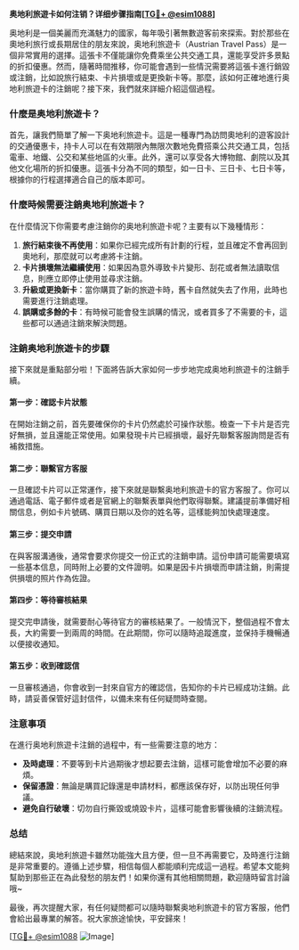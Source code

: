 **奥地利旅遊卡如何注销？详细步骤指南[[TG💪+ @esim1088](https://t.me/s/esim1088)]**

奥地利是一個美麗而充滿魅力的國家，每年吸引著無數遊客前來探索。對於那些在奧地利旅行或長期居住的朋友來說，奥地利旅遊卡（Austrian Travel Pass）是一個非常實用的選擇。這張卡不僅能讓你免費乘坐公共交通工具，還能享受許多景點的折扣優惠。然而，隨著時間推移，你可能會遇到一些情況需要將這張卡進行銷毀或注銷，比如說旅行結束、卡片損壞或是更換新卡等。那麼，該如何正確地進行奥地利旅遊卡的注銷呢？接下來，我們就來詳細介紹這個過程。

### 什麼是奥地利旅遊卡？

首先，讓我們簡單了解一下奥地利旅遊卡。這是一種專門為訪問奧地利的遊客設計的交通優惠卡，持卡人可以在有效期限內無限次數地免費搭乘公共交通工具，包括電車、地鐵、公交和某些地區的火車。此外，還可以享受各大博物館、劇院以及其他文化場所的折扣優惠。這張卡分為不同的類型，如一日卡、三日卡、七日卡等，根據你的行程選擇適合自己的版本即可。

### 什麼時候需要注銷奥地利旅遊卡？

在什麼情況下你需要考慮注銷你的奥地利旅遊卡呢？主要有以下幾種情形：

1. **旅行結束後不再使用**：如果你已經完成所有計劃的行程，並且確定不會再回到奧地利，那麼就可以考慮將卡注銷。
2. **卡片損壞無法繼續使用**：如果因為意外導致卡片變形、刮花或者無法讀取信息，則應立即停止使用並尋求注銷。
3. **升級或更換新卡**：當你購買了新的旅遊卡時，舊卡自然就失去了作用，此時也需要進行注銷處理。
4. **誤購或多餘的卡**：有時候可能會發生誤購的情況，或者買多了不需要的卡，這些都可以通過注銷來解決問題。

### 注銷奥地利旅遊卡的步驟

接下來就是重點部分啦！下面將告訴大家如何一步步地完成奥地利旅遊卡的注銷手續。

#### 第一步：確認卡片狀態
在開始注銷之前，首先要確保你的卡片仍然處於可操作狀態。檢查一下卡片是否完好無損，並且還能正常使用。如果發現卡片已經損壞，最好先聯繫客服詢問是否有補救措施。

#### 第二步：聯繫官方客服
一旦確認卡片可以正常運作，接下來就是聯繫奥地利旅遊卡的官方客服了。你可以通過電話、電子郵件或者是官網上的聯繫表單與他們取得聯繫。建議提前準備好相關信息，例如卡片號碼、購買日期以及你的姓名等，這樣能夠加快處理速度。

#### 第三步：提交申請
在與客服溝通後，通常會要求你提交一份正式的注銷申請。這份申請可能需要填寫一些基本信息，同時附上必要的文件證明。如果是因卡片損壞而申請注銷，則需提供損壞的照片作為佐證。

#### 第四步：等待審核結果
提交完申請後，就需要耐心等待官方的審核結果了。一般情況下，整個過程不會太長，大約需要一到兩周的時間。在此期間，你可以隨時追蹤進度，並保持手機暢通以便接收通知。

#### 第五步：收到確認信
一旦審核通過，你會收到一封來自官方的確認信，告知你的卡片已經成功注銷。此時，請妥善保管好這封信件，以備未來有任何疑問時查閱。

### 注意事項

在進行奥地利旅遊卡注銷的過程中，有一些需要注意的地方：

- **及時處理**：不要等到卡片過期後才想起要去注銷，這樣可能會增加不必要的麻煩。
- **保留憑證**：無論是購買記錄還是申請材料，都應該保存好，以防出現任何爭議。
- **避免自行破壞**：切勿自行撕毀或燒毀卡片，這樣可能會影響後續的注銷流程。

### 总结

總結來說，奥地利旅遊卡雖然功能強大且方便，但一旦不再需要它，及時進行注銷是非常重要的。遵循上述步驟，相信每個人都能順利完成這一過程。希望本文能夠幫助到那些正在為此發愁的朋友們！如果你還有其他相關問題，歡迎隨時留言討論哦~

最後，再次提醒大家，有任何疑問都可以隨時聯繫奥地利旅遊卡的官方客服，他們會給出最專業的解答。祝大家旅途愉快，平安歸來！

[[TG💪+ @esim1088](https://t.me/s/esim1088) ![Image](https://i.postimg.cc/4NQfJmqS/Snipaste-2025-05-13-00-14-12.png)]